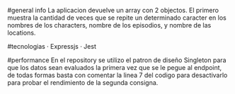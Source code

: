 #general info
La aplicacion devuelve un array con 2 objectos.
El primero muestra la cantidad de veces que se repite un determinado caracter en los nombres de los characters, nombre de los episodios, y nombre de las locations.

#tecnologias
· Expressjs
· Jest

#performance
En el repository se utilizo el patron de diseño Singleton para que los datos sean evaluados la primera vez que se le pegue al endpoint, de todas formas basta con comentar la linea 7 del codigo para desactivarlo para probar el rendimiento de la segunda consigna.
